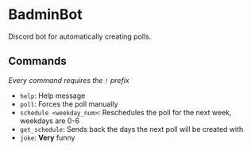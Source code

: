 # BadminBot

Discord bot for automatically creating polls.

## Commands

*Every command requires the `!` prefix*

- `help`: Help message
- `poll`: Forces the poll manually
- `schedule <weekday_num>`: Reschedules the poll for the next week, weekdays are 0-6
- `get_schedule`: Sends back the days the next poll will be created with
- `joke`: **Very** funny
